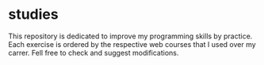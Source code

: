 # studies
This repository is dedicated to improve my programming skills by practice. Each exercise is ordered by the respective web courses that I used over my carrer. Fell free to check and suggest modifications.
